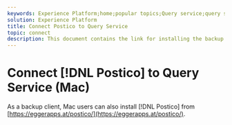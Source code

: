 ```yaml
---
keywords: Experience Platform;home;popular topics;Query service;query service;postico;Postico;connect to query service;
solution: Experience Platform
title: Connect Postico to Query Service
topic: connect
description: This document contains the link for installing the backup client Postico for Adobe Experience Platform Query Service.
---
```


# Connect [!DNL Postico] to Query Service (Mac)

As a backup client, Mac users can also install [!DNL Postico] from [https://eggerapps.at/postico/](https://eggerapps.at/postico/).